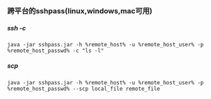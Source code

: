### 跨平台的sshpass(linux,windows,mac可用)
##### ssh -c
`java -jar sshpass.jar -h %remote_host% -u %remote_host_user% -p %remote_host_passwd% -c "ls -l"`
##### scp
`java -jar sshpass.jar -h %remote_host% -u %remote_host_user% -p %remote_host_passwd% --scp local_file remote_file`
